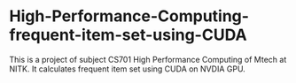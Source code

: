 # High-Performance-Computing-frequent-item-set-using-CUDA
This is a project of subject CS701 High Performance Computing of Mtech at NITK. It calculates frequent item set using CUDA on NVDIA GPU.
